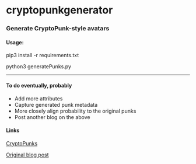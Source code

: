 # cryptopunkgenerator
### Generate CryptoPunk-style avatars
#### Usage: 

pip3 install -r requirements.txt

python3 generatePunks.py

---------------------------------------------

#### To do eventually, probably
+ Add more attributes
+ Capture generated punk metadata
+ More closely align probability to the original punks
+ Post another blog on the above


#### Links

[CryptoPunks](https://larvalabs.com/cryptopunks)

[Original blog post](https://snoozesecurity.blogspot.com/)

